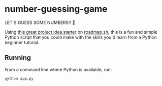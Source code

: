 # number-guessing-game

LET'S GUESS SOME NUMBERS!! :slot_machine:

Using [this great project idea starter](https://roadmap.sh/projects/number-guessing-game) on [roadmap.sh](https://roadmap.sh), this is a fun and simple Python script that you could make with the skills you'd learn from a Python beginner tutorial. 

## Running

From a command line where Python is available, run:

```bash
python app.py
```